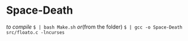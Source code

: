 # Space-Death
  _to compile_
  `$ | bash Make.sh`
  _or_(from the folder)
  `$ | gcc -o Space-Death src/floato.c -lncurses`
